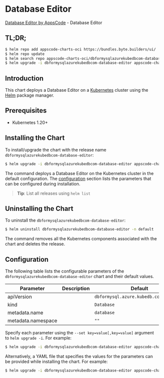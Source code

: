 # Database Editor

[Database Editor by AppsCode](https://appscode.com) - Database Editor

## TL;DR;

```bash
$ helm repo add appscode-charts-oci https://bundles.byte.builders/ui/
$ helm repo update
$ helm search repo appscode-charts-oci/dbformysqlazurekubedbcom-database-editor --version=v0.10.0
$ helm upgrade -i dbformysqlazurekubedbcom-database-editor appscode-charts-oci/dbformysqlazurekubedbcom-database-editor -n default --create-namespace --version=v0.10.0
```

## Introduction

This chart deploys a Database Editor on a [Kubernetes](http://kubernetes.io) cluster using the [Helm](https://helm.sh) package manager.

## Prerequisites

- Kubernetes 1.20+

## Installing the Chart

To install/upgrade the chart with the release name `dbformysqlazurekubedbcom-database-editor`:

```bash
$ helm upgrade -i dbformysqlazurekubedbcom-database-editor appscode-charts-oci/dbformysqlazurekubedbcom-database-editor -n default --create-namespace --version=v0.10.0
```

The command deploys a Database Editor on the Kubernetes cluster in the default configuration. The [configuration](#configuration) section lists the parameters that can be configured during installation.

> **Tip**: List all releases using `helm list`

## Uninstalling the Chart

To uninstall the `dbformysqlazurekubedbcom-database-editor`:

```bash
$ helm uninstall dbformysqlazurekubedbcom-database-editor -n default
```

The command removes all the Kubernetes components associated with the chart and deletes the release.

## Configuration

The following table lists the configurable parameters of the `dbformysqlazurekubedbcom-database-editor` chart and their default values.

|     Parameter      | Description |                      Default                      |
|--------------------|-------------|---------------------------------------------------|
| apiVersion         |             | <code>dbformysql.azure.kubedb.com/v1alpha1</code> |
| kind               |             | <code>Database</code>                             |
| metadata.name      |             | <code>database</code>                             |
| metadata.namespace |             | <code>""</code>                                   |


Specify each parameter using the `--set key=value[,key=value]` argument to `helm upgrade -i`. For example:

```bash
$ helm upgrade -i dbformysqlazurekubedbcom-database-editor appscode-charts-oci/dbformysqlazurekubedbcom-database-editor -n default --create-namespace --version=v0.10.0 --set apiVersion=dbformysql.azure.kubedb.com/v1alpha1
```

Alternatively, a YAML file that specifies the values for the parameters can be provided while
installing the chart. For example:

```bash
$ helm upgrade -i dbformysqlazurekubedbcom-database-editor appscode-charts-oci/dbformysqlazurekubedbcom-database-editor -n default --create-namespace --version=v0.10.0 --values values.yaml
```
